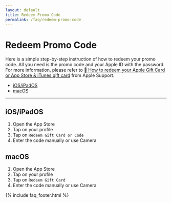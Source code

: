 ```yaml
---
layout: default
title: Redeem Promo Code
permalink: /faq/redeem-promo-code
---
```


# Redeem Promo Code

Here is a simple step-by-step instruction of how to redeem your promo code. All you need is the promo code and your Apple ID with the password. For more information, please refer to [ How to redeem your Apple Gift Card or App Store & iTunes gift card](https://support.apple.com/en-us/HT201209) from Apple Support.

- [iOS/iPadOS](#iosipados)
- [macOS](#macos)

---

## iOS/iPadOS

1. Open the App Store
2. Tap on your profile
3. Tap on `Redeem Gift Card or Code`
4. Enter the code manually or use Camera

## macOS

1. Open the App Store
2. Tap on your profile
3. Tap on `Redeem Gift Card`
4. Enter the code manually or use Camera

{% include faq_footer.html %}
